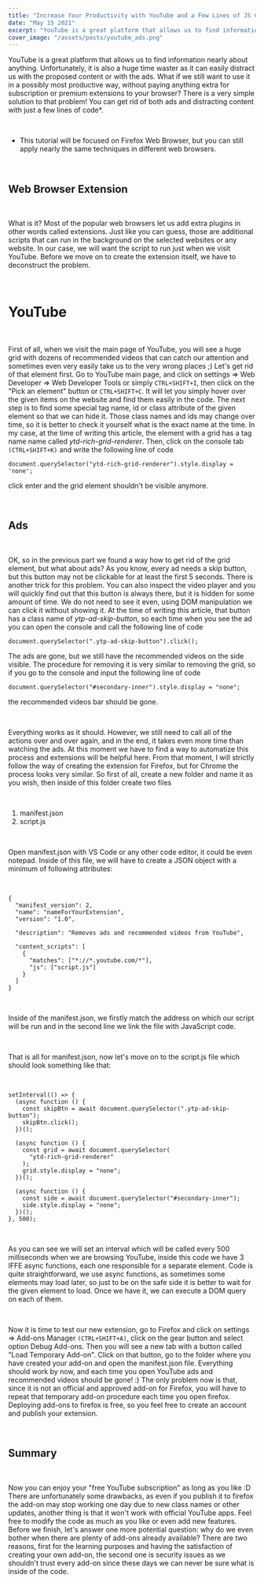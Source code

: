 ```yaml
---
title: "Increase Your Productivity with YouTube and a Few Lines of JS Code"
date: "May 15 2021"
excerpt: "YouTube is a great platform that allows us to find information nearly about anything. Unfortunately, it is also a huge time waster as it can easily distract us with the proposed content or with the ads. What if we still want to use it in a possibly most productive way, without paying anything extra for subscription or premium extensions to your browser? There is a very simple solution to that problem! You can get rid of both ads and distracting content with just a few lines of code*."
cover_image: "/assets/posts/youtube_ads.png"
---
```


YouTube is a great platform that allows us to find information nearly about anything. Unfortunately, it is also a huge time waster as it can easily distract us with the proposed content or with the ads. What if we still want to use it in a possibly most productive way, without paying anything extra for subscription or premium extensions to your browser? There is a very simple solution to that problem! You can get rid of both ads and distracting content with just a few lines of code\*.

<br>

- This tutorial will be focused on Firefox Web Browser, but you can still apply nearly the same techniques in different web browsers.

<br>

## Web Browser Extension

<br>

What is it? Most of the popular web browsers let us add extra plugins in other words called extensions. Just like you can guess, those are additional scripts that can run in the background on the selected websites or any website. In our case, we will want the script to run just when we visit YouTube. Before we move on to create the extension itself, we have to deconstruct the problem.

<br>

# YouTube

<br>

First of all, when we visit the main page of YouTube, you will see a huge grid with dozens of recommended videos that can catch our attention and sometimes even very easily take us to the very wrong places ;) Let's get rid of that element first. Go to YouTube main page, and click on settings => Web Developer => Web Developer Tools or simply `CTRL+SHIFT+I`, then click on the "Pick an element" button or `CTRL+SHIFT+C`. It will let you simply hover over the given items on the website and find them easily in the code. The next step is to find some special tag name, id or class attribute of the given element so that we can hide it. Those class names and ids may change over time, so it is better to check it yourself what is the exact name at the time. In my case, at the time of writing this article, the element with a grid has a tag name name called _ytd-rich-grid-renderer_. Then, click on the console tab `(CTRL+SHIFT+K)` and write the following line of code

```
document.querySelector("ytd-rich-grid-renderer").style.display = 'none';
```

click enter and the grid element shouldn't be visible anymore.

<br>

## Ads

<br>

OK, so in the previous part we found a way how to get rid of the grid element, but what about ads? As you know, every ad needs a skip button, but this button may not be clickable for at least the first 5 seconds. There is another trick for this problem. You can also inspect the video player and you will quickly find out that this button is always there, but it is hidden for some amount of time. We do not need to see it even, using DOM manipulation we can click it without showing it. At the time of writing this article, that button has a class name of _ytp-ad-skip-button_, so each time when you see the ad you can open the console and call the following line of code

```
document.querySelector(".ytp-ad-skip-button").click();
```

The ads are gone, but we still have the recommended videos on the side visible. The procedure for removing it is very similar to removing the grid, so if you go to the console and input the following line of code

```
document.querySelector("#secondary-inner").style.display = "none";
```

the recommended videos bar should be gone.

<br>

Everything works as it should. However, we still need to call all of the actions over and over again, and in the end, it takes even more time than watching the ads. At this moment we have to find a way to automatize this process and extensions will be helpful here. From that moment, I will strictly follow the way of creating the extension for Firefox, but for Chrome the process looks very similar. So first of all, create a new folder and name it as you wish, then inside of this folder create two files

<br>

1. manifest.json
2. script.js

<br>

Open manifest.json with VS Code or any other code editor, it could be even notepad. Inside of this file, we will have to create a JSON object with a minimum of following attributes:

<br>

```
{
  "manifest_version": 2,
  "name": "nameForYourExtension",
  "version": "1.0",

  "description": "Removes ads and recommended videos from YouTube",

  "content_scripts": [
    {
      "matches": ["*://*.youtube.com/*"],
      "js": ["script.js"]
    }
  ]
}
```

<br>

Inside of the manifest.json, we firstly match the address on which our script will be run and in the second line we link the file with JavaScript code.

<br>

That is all for manifest.json, now let's move on to the script.js file which should look something like that:

<br>

```
setInterval(() => {
  (async function () {
    const skipBtn = await document.querySelector(".ytp-ad-skip-button");
    skipBtn.click();
  })();

  (async function () {
    const grid = await document.querySelector(
      "ytd-rich-grid-renderer"
    );
    grid.style.display = "none";
  })();

  (async function () {
    const side = await document.querySelector("#secondary-inner");
    side.style.display = "none";
  })();
}, 500);
```

<br>

As you can see we will set an interval which will be called every 500 milliseconds when we are browsing YouTube, inside this code we have 3 IFFE async functions, each one responsible for a separate element. Code is quite straightforward, we use async functions, as sometimes some elements may load later, so just to be on the safe side it is better to wait for the given element to load. Once we have it, we can execute a DOM query on each of them.

<br>

Now it is time to test our new extension, go to Firefox and click on settings => Add-ons Manager `(CTRL+SHIFT+A)`, click on the gear button and select option Debug Add-ons. Then you will see a new tab with a button called "Load Temporary Add-on". Click on that button, go to the folder where you have created your add-on and open the manifest.json file. Everything should work by now, and each time you open YouTube ads and recommended videos should be gone! :) The only problem now is that, since it is not an official and approved add-on for Firefox, you will have to repeat that temporary add-on procedure each time you open firefox. Deploying add-ons to firefox is free, so you feel free to create an account and publish your extension.

<br>

## Summary

<br>

Now you can enjoy your "free YouTube subscription" as long as you like :D There are unfortunately some drawbacks, as even if you publish it to firefox the add-on may stop working one day due to new class names or other updates, another thing is that it won't work with official YouTube apps. Feel free to modify the code as much as you like or even add new features. Before we finish, let's answer one more potential question: why do we even bother when there are plenty of add-ons already available? There are two reasons, first for the learning purposes and having the satisfaction of creating your own add-on, the second one is security issues as we shouldn't trust every add-on since these days we can never be sure what is inside of the code.
